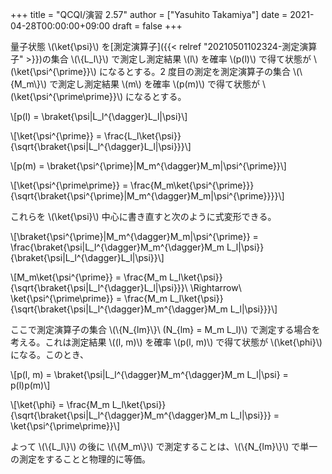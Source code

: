 +++
title = "QCQI/演習 2.57"
author = ["Yasuhito Takamiya"]
date = 2021-04-28T00:00:00+09:00
draft = false
+++

量子状態 \\(\ket{\psi}\\) を[測定演算子]({{< relref "20210501102324-測定演算子" >}})の集合 \\(\\{L\_l\\}\\) で測定し測定結果 \\(l\\) を確率 \\(p(l)\\) で得て状態が \\(\ket{\psi^{\prime}}\\) になるとする。2 度目の測定を測定演算子の集合 \\(\\{M\_m\\}\\) で測定し測定結果 \\(m\\) を確率 \\(p(m)\\) で得て状態が \\(\ket{\psi^{\prime\prime}}\\) になるとする。

\\[p(l) = \braket{\psi|L\_l^{\dagger}L\_l|\psi}\\]

\\[\ket{\psi^{\prime}} = \frac{L\_l\ket{\psi}}{\sqrt{\braket{\psi|L\_l^{\dagger}L\_l|\psi}}}\\]

\\[p(m) = \braket{\psi^{\prime}|M\_m^{\dagger}M\_m|\psi^{\prime}}\\]

\\[\ket{\psi^{\prime\prime}} = \frac{M\_m\ket{\psi^{\prime}}}{\sqrt{\braket{\psi^{\prime}|M\_m^{\dagger}M\_m|\psi^{\prime}}}}\\]

これらを \\(\ket{\psi}\\) 中心に書き直すと次のように式変形できる。

\\[\braket{\psi^{\prime}|M\_m^{\dagger}M\_m|\psi^{\prime}} = \frac{\braket{\psi|L\_l^{\dagger}M\_m^{\dagger}M\_m L\_l|\psi}}{\braket{\psi|L\_l^{\dagger}L\_l|\psi}}\\]

\\[M\_m\ket{\psi^{\prime}} = \frac{M\_m L\_l\ket{\psi}}{\sqrt{\braket{\psi|L\_l^{\dagger}L\_l|\psi}}}\ \Rightarrow\ \ket{\psi^{\prime\prime}} = \frac{M\_m L\_l\ket{\psi}}{\sqrt{\braket{\psi|L\_l^{\dagger}M\_m^{\dagger}M\_m L\_l|\psi}}}\\]

ここで測定演算子の集合 \\(\\{N\_{lm}\\}\ (N\_{lm} = M\_m L\_l)\\) で測定する場合を考える。これは測定結果 \\((l, m)\\) を確率 \\(p(l, m)\\) で得て状態が \\(\ket{\phi}\\) になる。このとき、

\\[p(l, m) = \braket{\psi|L\_l^{\dagger}M\_m^{\dagger}M\_m L\_l|\psi} = p(l)p(m)\\]

\\[\ket{\phi} = \frac{M\_m L\_l\ket{\psi}}{\sqrt{\braket{\psi|L\_l^{\dagger}M\_m^{\dagger}M\_m L\_l|\psi}}} = \ket{\psi^{\prime\prime}}\\]

よって \\(\\{L\_l\\}\\) の後に \\(\\{M\_m\\}\\) で測定することは、\\(\\{N\_{lm}\\}\\) で単一の測定をすることと物理的に等価。
